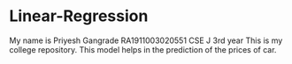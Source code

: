# Linear-Regression
My name is Priyesh Gangrade RA1911003020551 CSE J 3rd year
This is my college repository.
This model helps in the prediction of the prices of car.
